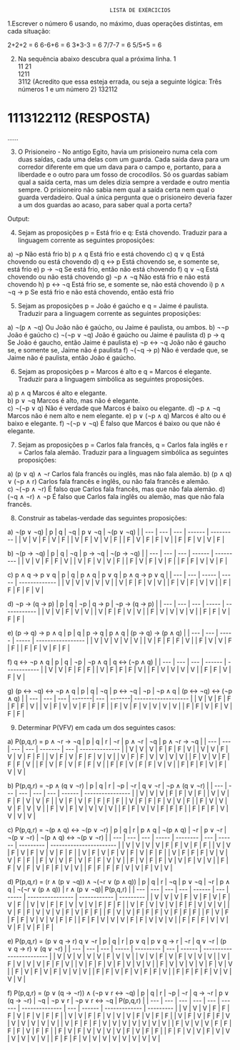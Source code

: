                                    LISTA DE EXÉRCICIOS

1.Escrever o número 6 usando, no máximo, duas operações distintas, em cada 
situação:  

2+2+2 = 6
6-6+6 = 6
3*3-3 = 6
7/7-7 = 6 
5/5+5 = 6

2. Na sequência abaixo descubra qual a próxima linha.
1  
11 
21  
1211  
3112  (Acredito que essa esteja errada, ou seja a seguinte lógica: Três números 1 e um número 2)
132112 
# 1113122112 (RESPOSTA) 
......  

3. O Prisioneiro - No antigo Egito, havia um prisioneiro numa cela com duas saídas, 
cada uma delas com um guarda. Cada saída dava para um corredor diferente em que 
um dava para o campo e, portanto, para a liberdade e o outro para um fosso de 
crocodilos. Só os guardas sabiam qual a saída certa, mas um deles dizia sempre a 
verdade e outro mentia sempre. O prisioneiro não sabia nem qual a saída certa nem 
qual o guarda verdadeiro. Qual a única pergunta que o prisioneiro deveria fazer a um 
dos guardas ao acaso, para saber qual a porta certa?  

Output:


4. Sejam as proposições p = Está frio e q: Está chovendo. Traduzir para a linguagem 
corrente as seguintes proposições: 

a) ¬p                   Não está frio
b) p ∧ q                Está frio e está chovendo
c) q ∨ q                Está chovendo ou está chovendo
d) q ↔ p                Está chovendo se, e somente se, está frio
e) p → ¬q               Se está frio, então não está chovendo
f) q ∨ ¬q               Está chovendo ou não está chovendo
g) ¬p ∧ ¬q              Não está frio e não está chovendo
h) p ↔ ¬q               Está frio se, e somente se, não está chovendo
i) p ∧ ¬q → p           Se está frio e não está chovendo, então está frio

5. Sejam as proposições p = João é gaúcho e q = Jaime é paulista. Traduzir para a 
linguagem corrente as seguintes proposições: 
 
a) ¬(p ∧ ¬q)            Ou João não é gaúcho, ou Jaime é paulista, ou ambos.
b) ¬¬p                  João é gaúcho
c) ¬(¬p ∨ ¬q)           João é gaúcho ou Jaime é paulista
d) p → q                Se João é gaucho, então Jaime é paulista
e) ¬p ↔ ¬q              João não é gaucho se, e somente se, Jaime não é paulista
f) ¬(¬q → p)            Não é verdade que, se Jaime não é paulista, então João é gaúcho.

6. Sejam as proposições p = Marcos é alto e q = Marcos é elegante. Traduzir para a 
linguagem simbólica as seguintes proposições. 

a) p ∧ q                Marcos é alto e elegante.  
b) p ∨ ¬q               Marcos é alto, mas não é elegante.  
c) ¬(¬p ∨ q)            Não é verdade que Marcos é baixo ou elegante. 
d) ¬p ∧ ¬q              Marcos não é nem alto e nem elegante. 
e) p ∨ (¬p ∧ q)         Marcos é alto ou é baixo e elegante. 
f) ¬(¬p ∨ ¬q)           É falso que Marcos é baixo ou que não é elegante. 

7. Sejam as proposições p = Carlos fala francês, q = Carlos fala inglês e r = Carlos 
fala alemão. Traduzir para a linguagem simbólica as seguintes proposições: 

a) (p ∨ q) ∧ ¬r         Carlos fala francês ou inglês, mas não fala alemão. 
b) (p ∧ q) ∨ (¬p ∧ r)   Carlos fala francês e inglês, ou não fala francês e alemão.  
c) ¬(¬p ∧ ¬r)           É falso que Carlos fala francês, mas que não fala alemão. 
d) (¬q ∧ ¬r) ∧ ¬p       É falso que Carlos fala inglês ou alemão, mas que não fala francês.

8. Construir as tabelas-verdade das seguintes proposições:  

a) ¬(p ∨ ¬q)
|  p  |  q  | ¬q  | p ∨ ¬q | ¬(p ∨ ¬q) |
| --- | --- | --- | ------ | --------- |
|  V  |  V  |  F  |   V    |     F     |
|  V  |  F  |  V  |   V    |     F     |
|  F  |  V  |  F  |   F    |     V     |
|  F  |  F  |  V  |   V    |     F     |

b) ¬(p → ¬q)
|  p  |  q  | ¬q  | p → ¬q | ¬(p → ¬q) |
| --- | --- | --- | ------ | --------- |
|  V  |  V  |  F  |   F    |     V     |
|  V  |  F  |  V  |   V    |     F     |
|  F  |  V  |  F  |   V    |     F     |
|  F  |  F  |  V  |   V    |     F     |

c) p ∧ q → p ∨ q
|  p  |  q  | p ∧ q | p ∨ q | p ∧ q → p ∨ q |
| --- | --- | ----- | ----- | ------------- |
|  V  |  V  |   V   |   V   |       V       |
|  V  |  F  |   F   |   V   |       V       |
|  F  |  V  |   F   |   V   |       V       |
|  F  |  F  |   F   |   F   |       V       |

d) ¬p → (q → p)
|  p  |  q  | ¬p  | q → p | ¬p → (q → p) |
| --- | --- | --- | ----- | ------------ |
|  V  |  V  |  F  |   V   |      V       |
|  V  |  F  |  F  |   V   |      V       |
|  F  |  V  |  V  |   V   |      V       |
|  F  |  F  |  V  |   F   |      F       |

e) (p → q) → p ∧ q
|  p  |  q  | p → q | p ∧ q | (p → q) → (p ∧ q) |
| --- | --- | ----- | ----- | ----------------- |
|  V  |  V  |   V   |   V   |         V         |
|  V  |  F  |   F   |   F   |         V         |
|  F  |  V  |   V   |   F   |         F         |
|  F  |  F  |   V   |   F   |         F         |

f) q ↔ ¬p ∧ q
|  p  |  q  | ¬p  | ¬p ∧ q | q ↔ (¬p ∧ q) |
| --- | --- | --- | ------ | ------------ |
|  V  |  V  |  F  |   F    |      F       |
|  V  |  F  |  F  |   F    |      V       |
|  F  |  V  |  V  |   V    |      V       |
|  F  |  F  |  V  |   F    |      V       |

g) (p ↔ ¬q) ↔ ¬p ∧ q
|  p  |  q  | ¬q  | p ↔ ¬q | ¬p  | ¬p ∧ q | (p ↔ ¬q) ↔ (¬p ∧ q) |
| --- | --- | --- | -------| --- | -------| ------------------- |
|  V  |  V  |  F  |    F   |  F  |    F   |          V          |
|  V  |  F  |  V  |    V   |  F  |    F   |          F          |
|  F  |  V  |  F  |    V   |  V  |    V   |          V          |
|  F  |  F  |  V  |    F   |  V  |    F   |          F          |


9. Determinar P(VFV) em cada um dos seguintes casos: 

a) P(p,q,r) = p ∧ ¬r → ¬q
|  p  |  q  |  r  | ¬r | p ∧ ¬r | ¬q | p ∧ ¬r → ¬q |
| --- | --- | --- | --- | ------- | --- | -------------- |
|  V  |  V  |  V  |  F  |   F     |  F  |       V        |
|  V  |  V  |  F  |  V  |   V     |  F  |       F        |
|  V  |  F  |  V  |  F  |   F     |  V  |       V        |
|  V  |  F  |  F  |  V  |   V     |  V  |       V        |
|  F  |  V  |  V  |  F  |   F     |  F  |       V        |
|  F  |  V  |  F  |  V  |   F     |  F  |       V        |
|  F  |  F  |  V  |  F  |   F     |  V  |       V        |
|  F  |  F  |  F  |  V  |   F     |  V  |       V        |

b) P(p,q,r) = ¬p ∧ (q ∨ ¬r)
|  p  |  q  |  r  | ¬p | ¬r | q ∨ ¬r | ¬p ∧ (q ∨ ¬r) |
| --- | --- | --- | --- | --- | ------ | ---------------- |
|  V  |  V  |  V  |  F  |  F  |   V    |        F         |
|  V  |  V  |  F  |  F  |  V  |   V    |        F         |
|  V  |  F  |  V  |  F  |  F  |   F    |        F         |
|  V  |  F  |  F  |  F  |  V  |   V    |        F         |
|  F  |  V  |  V  |  V  |  F  |   V    |        V         |
|  F  |  V  |  F  |  V  |  V  |   V    |        V         |
|  F  |  F  |  V  |  V  |  F  |   F    |        F         |
|  F  |  F  |  F  |  V  |  V  |   V    |        V         |

c) P(p,q,r) = ¬(p ∧ q) ↔ ¬(p ∨ ¬r)
|  p  |  q  |  r  | p ∧ q | ¬(p ∧ q) | ¬r | p ∨ ¬r | ¬(p ∨ ¬r) | ¬(p ∧ q) ↔ ¬(p ∨ ¬r) |
| --- | --- | --- | ----- | -------- | --- | ------ | --------- | ----------------------- |
|  V  |  V  |  V  |   V   |    F     |  F  |   V    |    F      |            F            |
|  V  |  V  |  F  |   V   |    F     |  V  |   V    |    F      |            F            |
|  V  |  F  |  V  |   F   |    V     |  F  |   V    |    F      |            F            |
|  V  |  F  |  F  |   F   |    V     |  V  |   V    |    F      |            F            |
|  F  |  V  |  V  |   F   |    V     |  F  |   F    |    V      |            V            |
|  F  |  V  |  F  |   F   |    V     |  V  |   F    |    V      |            V            |
|  F  |  F  |  V  |   F   |    V     |  F  |   F    |    V      |            V            |
|  F  |  F  |  F  |   F   |    V     |  V  |   F    |    V      |            V            |

d) P(p,q,r) = (r ∧ (p ∨ ¬q)) ∧ ¬(¬r ∨ (p ∧ q))
|  p  |  q  |  r  | ¬q | p ∨ ¬q | ¬r | p ∧ q   | ¬(¬r ∨ (p ∧ q))  | r ∧ (p ∨ ¬q)| P(p,q,r)  |
| --- | --- | --- | --- | ------ | --- | ----- | ---------------- | ------------ | --------- |
|  V  |  V  |  V  |  F  |   V    |  F  |   V   |         F        |      V       |    F      |
|  V  |  V  |  F  |  F  |   V    |  V  |   V   |         F        |      F       |    F      |
|  V  |  F  |  V  |  V  |   V    |  F  |   F   |         V        |      V       |    V      |
|  V  |  F  |  F  |  V  |   V    |  V  |   F   |         V        |      F       |    F      |
|  F  |  V  |  V  |  F  |   F    |  F  |   V   |         F        |      F       |    F      |
|  F  |  V  |  F  |  F  |   F    |  V  |   V   |         V        |      F       |    F      |
|  F  |  F  |  V  |  V  |   V    |  F  |   F   |         V        |      V       |    V      |
|  F  |  F  |  F  |  V  |   V    |  V  |   F   |         V        |      F       |    F      |

e) P(p,q,r) = (p ∨ q → r) q ∨ ¬r
|  p  |  q  |  r  | p ∨ q | p ∨ q → r | ¬r  | q ∨ ¬r  | (p ∨ q → r) ∨ (q ∨ ¬r)  |
| --- | --- | --- | ----- | --------- | --- | ------ | ------------------------ |
|  V  |  V  |  V  |   V   |     V     |  F  |   V    |            V             |
|  V  |  V  |  F  |   V   |     F     |  V  |   V    |            V             |
|  V  |  F  |  V  |   V   |     V     |  F  |   F    |            V             |
|  V  |  F  |  F  |   V   |     F     |  V  |   V    |            V             |
|  F  |  V  |  V  |   V   |     V     |  F  |   V    |            V             |
|  F  |  V  |  F  |   V   |     F     |  V  |   V    |            V             |
|  F  |  F  |  V  |   F   |     V     |  F  |   F    |            V             |
|  F  |  F  |  F  |   F   |     V     |  V  |   V    |            V             |

f) P(p,q,r) = (p ∨ (q → ¬r)) ∧ (¬p ∨ r ↔ ¬q)
|  p  |  q  |  r  | ¬p  | ¬r  | q → ¬r | p ∨ (q → ¬r)   | ¬q  | ¬p ∨ r | ¬p ∨ r ↔ ¬q   | P(p,q,r)  |
| --- | --- | --- | --- | --- | ------ | -------------- | --- | ------ | ------------- | --------- |
|  V  |  V  |  V  |  F  |  F  |   F    |       V        |  F  |   V    |       F       |    F      |
|  V  |  V  |  F  |  F  |  V  |   V    |       V        |  F  |   V    |       F       |    F      |
|  V  |  F  |  V  |  F  |  F  |   V    |       V        |  V  |   V    |       V       |    V      |
|  V  |  F  |  F  |  F  |  V  |   V    |       V        |  V  |   V    |       V       |    V      |
|  F  |  V  |  V  |  V  |  F  |   F    |       F        |  F  |   V    |       F       |    F      |
|  F  |  V  |  F  |  V  |  V  |   V    |       V        |  F  |   V    |       F       |    F      |
|  F  |  F  |  V  |  V  |  F  |   V    |       V        |  V  |   V    |       V       |    V      |
|  F  |  F  |  F  |  V  |  V  |   V    |       V        |  V  |   V    |       V       |    V      |

